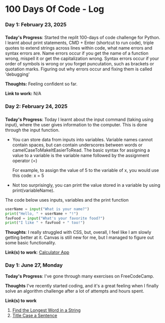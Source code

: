 # 100 Days Of Code - Log

### Day 1: February 23, 2025
#####

**Today's Progress**: Started the replit 100-days of code challenge for Python. I learnt about print statements, CMD + Enter (shortcut to run code), triple quotes to extend strings across lines within code, what name errors and syntax errors are. Name errors occur if you get the name of a function wrong, mispell it or get the capitalization wrong. Syntax errors occur if your order of symbols is wrong or you forget puncutation, such as brackets or quotation marks. Figuring out why errors occur and fixing them is called 'debugging'

**Thoughts:** Feeling confident so far. 

**Link to work:** N/A

### Day 2: February 24, 2025 
##### 

**Today's Progress**: Today I learnt about the input command (taking using input), where the user gives information to the computer. This is done through the input function.

- You can store data from inputs into variables. Variable names cannot contain spaces, but can contain underscores between words or camelCaseToMakeItEasierToRead. The basic syntax for assigning a value to a variable is the variable name followed by the assignment operator (=) 

    For example, to assign the value of 5 to the variable of x, you would use this code:
      x = 5

- Not too surprisingly, you can print the value stored in a variable by using print(variableName).

The code below uses inputs, variables and the print function
   ```python
userName = input("What is your name?")
print("Hello, " + userName + "!")
favFood = input("What's your favorite food?")
print("I like " + favFood + " too!")
```


**Thoughts**: I really struggled with CSS, but, overall, I feel like I am slowly getting better at it. Canvas is still new for me, but I managed to figure out some basic functionality.

**Link(s) to work**: [Calculator App](http://www.example.com)


### Day 1: June 27, Monday

**Today's Progress**: I've gone through many exercises on FreeCodeCamp.

**Thoughts** I've recently started coding, and it's a great feeling when I finally solve an algorithm challenge after a lot of attempts and hours spent.

**Link(s) to work**
1. [Find the Longest Word in a String](https://www.freecodecamp.com/challenges/find-the-longest-word-in-a-string)
2. [Title Case a Sentence](https://www.freecodecamp.com/challenges/title-case-a-sentence)
